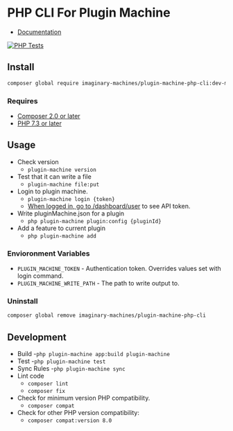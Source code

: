# PHP CLI For Plugin Machine

- [Documentation](https://pluginmachine.com/cli)

[![PHP Tests](https://github.com/imaginarymachines/plugin-machine-php-cli/actions/workflows/php-test.yml/badge.svg)](https://github.com/imaginarymachines/plugin-machine-php-cli/actions/workflows/php-test.yml)
## Install
```bash
composer global require imaginary-machines/plugin-machine-php-cli:dev-main -W
```

### Requires

- [Composer 2.0 or later]()
- [PHP 7.3 or later]()

## Usage

- Check version
	- `plugin-machine version`
- Test that it can write a file
	- `plugin-machine file:put`
- Login to plugin machine.
	- `plugin-machine login {token}`
    - [When logged in, go to /dashboard/user](https://pluginmachine.app/dashboard/user) to see API token.
- Write pluginMachine.json for a plugin
    - `php plugin-machine plugin:config {pluginId}`
- Add a feature to current plugin
    - `php plugin-machine add`

### Envioronment Variables

- `PLUGIN_MACHINE_TOKEN` - Authentication token. Overrides values set with login command.
- `PLUGIN_MACHINE_WRITE_PATH` - The path to write output to.

### Uninstall

```bash
composer global remove imaginary-machines/plugin-machine-php-cli
```

## Development

- Build
	-`php plugin-machine app:build plugin-machine`
- Test
	-`php plugin-machine test`
- Sync Rules
	-`php plugin-machine sync`
- Lint code
    - `composer lint`
    - `composer fix`
- Check for minimum version PHP compatibility.
    - `composer compat`
- Check for other PHP version compatibility:
    - `composer compat:version 8.0`
